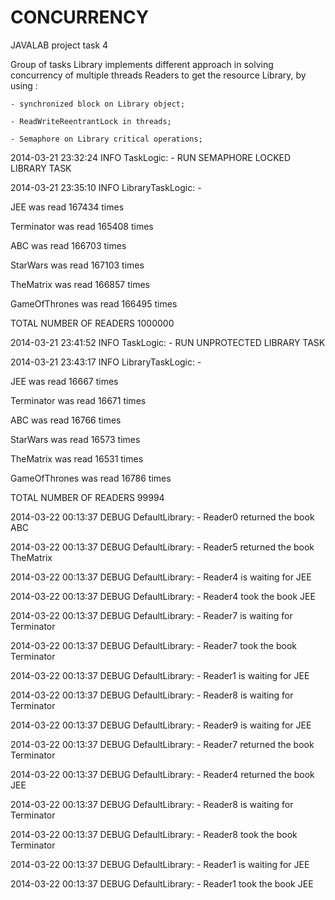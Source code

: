 CONCURRENCY
===========

JAVALAB project task 4

Group of tasks Library implements different approach
in solving concurrency of multiple threads Readers
to get the resource Library, by using :

	- synchronized block on Library object;
	
	- ReadWriteReentrantLock in threads;
	
	- Semaphore on Library critical operations;
	


2014-03-21 23:32:24 INFO  TaskLogic: - RUN SEMAPHORE LOCKED LIBRARY TASK

2014-03-21 23:35:10 INFO  LibraryTaskLogic: - 

JEE was read 		167434 times

Terminator was read 		165408 times

ABC was read 		166703 times

StarWars was read 		167103 times

TheMatrix was read 		166857 times

GameOfThrones was read 		166495 times

TOTAL NUMBER OF READERS 1000000



2014-03-21 23:41:52 INFO  TaskLogic: - RUN UNPROTECTED LIBRARY TASK

2014-03-21 23:43:17 INFO  LibraryTaskLogic: -
 
JEE was read 		16667 times

Terminator was read 		16671 times

ABC was read 		16766 times

StarWars was read 		16573 times

TheMatrix was read 		16531 times

GameOfThrones was read 		16786 times

TOTAL NUMBER OF READERS 99994



2014-03-22 00:13:37 DEBUG DefaultLibrary: -  Reader0 returned the book ABC

2014-03-22 00:13:37 DEBUG DefaultLibrary: -  Reader5 returned the book TheMatrix

2014-03-22 00:13:37 DEBUG DefaultLibrary: -  Reader4			 is waiting for JEE

2014-03-22 00:13:37 DEBUG DefaultLibrary: -  Reader4 took the book JEE

2014-03-22 00:13:37 DEBUG DefaultLibrary: -  Reader7			 is waiting for Terminator

2014-03-22 00:13:37 DEBUG DefaultLibrary: -  Reader7 took the book Terminator

2014-03-22 00:13:37 DEBUG DefaultLibrary: -  Reader1			 is waiting for JEE

2014-03-22 00:13:37 DEBUG DefaultLibrary: -  Reader8			 is waiting for Terminator

2014-03-22 00:13:37 DEBUG DefaultLibrary: -  Reader9			 is waiting for JEE

2014-03-22 00:13:37 DEBUG DefaultLibrary: -  Reader7 returned the book Terminator

2014-03-22 00:13:37 DEBUG DefaultLibrary: -  Reader4 returned the book JEE

2014-03-22 00:13:37 DEBUG DefaultLibrary: -  Reader8			 is waiting for Terminator

2014-03-22 00:13:37 DEBUG DefaultLibrary: -  Reader8 took the book Terminator

2014-03-22 00:13:37 DEBUG DefaultLibrary: -  Reader1			 is waiting for JEE

2014-03-22 00:13:37 DEBUG DefaultLibrary: -  Reader1 took the book JEE

